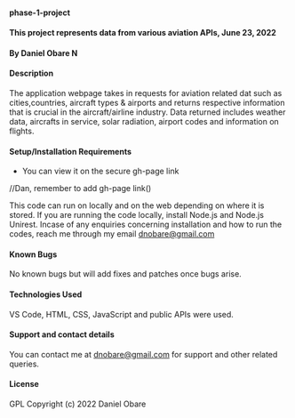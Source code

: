 #### phase-1-project
#### This project represents data from various aviation APIs, June 23, 2022
#### By Daniel Obare N
#### Description
The application webpage takes in requests for aviation related dat such as cities,countries, aircraft types & airports and returns respective information that is crucial in the aircraft/airline industry. Data returned includes weather data, aircrafts in service, solar radiation, airport codes and information on flights.
#### Setup/Installation Requirements
* You can view it on the secure gh-page link

//Dan, remember to add gh-page link()

This code can run on locally and on the web depending on where it is stored. If you are running the code locally, install Node.js and Node.js Unirest. Incase of any enquiries concerning installation and how to run the codes, reach me through my email dnobare@gmail.com
#### Known Bugs
No known bugs but will add fixes and patches once bugs arise.
#### Technologies Used
VS Code, HTML, CSS, JavaScript and public APIs were used.
#### Support and contact details
You can contact me at dnobare@gmail.com for support and other related queries.
#### License
GPL
Copyright (c) 2022 Daniel Obare
